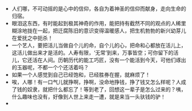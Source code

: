 - 人们哪，不可动摇的是心中的信仰，各自为着神圣的信仰而献身，走向生命的归宿。
- 眼泪这东西，有时能起到极其神奇的作用，能把持有截然不同的观点的人稀里糊涂地拢在一起，把迁腐陈旧的意识变得温暖感人，把生机勃勃的新兴幼芽儿在爱抚之中扼杀！
- 一个艺人，要把活儿当做自个儿的命，自个儿的心，把命和心都放在活儿上，这活儿做出来才是活的。人寿有限，‘无常’到来，万事皆空；可你留下的活儿，它还活在人间。历朝历代的能工巧匠，没有一个能活到今天，可他们琢出的玉器呢，不都一个个还活着吗？
- 如果一个人感觉到自己已经饱和，已经胜券在握，就麻烦了！
- 唉，人哪！有一口气儿就挣啊，挣啊，没命地挣钱，挣了钱又怎么样呢？人成了钱的奴隶，就把什么都忘了！等到老了，回想这一辈子是怎么过来的？咦，什么趣味也没有，好像到人世上来走一遭，就是来当一头驮钱的驴！
- 
